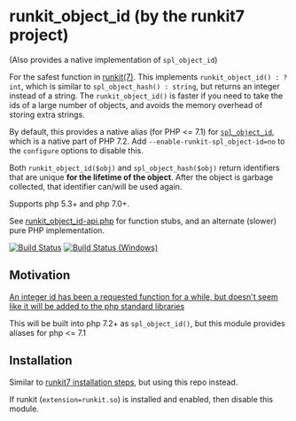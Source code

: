 runkit\_object\_id (by the runkit7 project)
===========================================

(Also provides a native implementation of `spl_object_id`)

For the safest function in [runkit(7)](https://github.com/runkit7/runkit7).
This implements `runkit_object_id() : ?int`,
which is similar to `spl_object_hash() : string`, but returns an integer instead of a string.
The `runkit_object_id()` is faster if you need to take the ids of a large number of objects, and avoids the memory overhead of storing extra strings.

By default, this provides a native alias (for PHP <= 7.1) for [`spl_object_id`](https://github.com/php/php-src/pull/2611), which is a native part of PHP 7.2.
Add `--enable-runkit-spl_object-id=no` to the `configure` options to disable this.

Both `runkit_object_id($obj)` and `spl_object_hash($obj)` return identifiers that are unique **for the lifetime of the object**.
After the object is garbage collected, that identifier can/will be used again.

Supports php 5.3+ and php 7.0\+.

See [runkit\_object\_id-api.php](./runkit_object_id-api.php) for function stubs, and an alternate (slower) pure PHP implementation.

[![Build Status](https://travis-ci.org/runkit7/runkit_object_id.svg?branch=master)](https://travis-ci.org/runkit7/runkit_object_id)
[![Build Status (Windows)](https://ci.appveyor.com/api/projects/status/dmlr3sc8153n9cjv?svg=true)](https://ci.appveyor.com/project/TysonAndre/runkit-object-id)

Motivation
----------

[An integer id has been a requested function for a while, but doesn't seem like it will be added to the php standard libraries](http://grokbase.com/t/php/php-internals/08chfwdavh/new-function-proposal-spl-object-id#2008121730trg75pyz8mn92dqwemjb14k8)

This will be built into php 7.2+ as `spl_object_id()`, but this module provides aliases for php <= 7.1

Installation
------------

Similar to [runkit7 installation steps](https://github.com/runkit7/runkit7#installation), but using this repo instead.

If runkit (`extension=runkit.so`) is installed and enabled, then disable this module.

